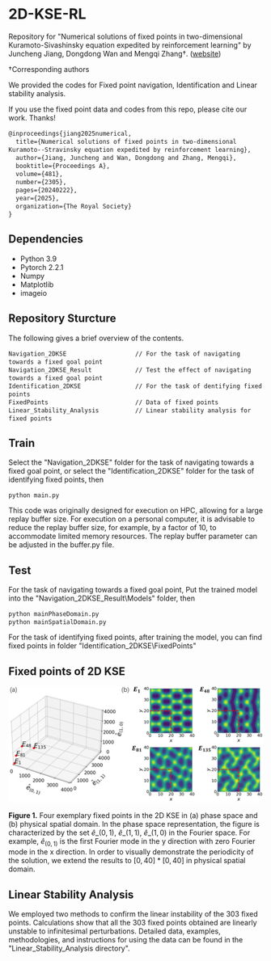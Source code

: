 # 2D-KSE-RL

Repository for "Numerical solutions of fixed points in two-dimensional Kuramoto-Sivashinsky equation expedited by reinforcement learning" by Juncheng Jiang, Dongdong Wan and Mengqi Zhang†. ([website]([https://arxiv.org/abs/2501.00046](https://royalsocietypublishing.org/doi/full/10.1098/rspa.2024.0222)))

†Corresponding authors

We provided the codes for Fixed point navigation, Identification and Linear stability analysis.

If you use the fixed point data and codes from this repo, please cite our work. Thanks!
```
@inproceedings{jiang2025numerical,
  title={Numerical solutions of fixed points in two-dimensional Kuramoto--Stravinsky equation expedited by reinforcement learning},
  author={Jiang, Juncheng and Wan, Dongdong and Zhang, Mengqi},
  booktitle={Proceedings A},
  volume={481},
  number={2305},
  pages={20240222},
  year={2025},
  organization={The Royal Society}
}
```

## Dependencies
+ Python  3.9
+ Pytorch  2.2.1
+ Numpy
+ Matplotlib
+ imageio

## Repository Sturcture

The following gives a brief overview of the contents.

```
Navigation_2DKSE                   // For the task of navigating towards a fixed goal point
Navigation_2DKSE_Result            // Test the effect of navigating towards a fixed goal point
Identification_2DKSE               // For the task of dentifying fixed points
FixedPoints                        // Data of fixed points
Linear_Stability_Analysis          // Linear stability analysis for fixed points
```

## Train
Select the "Navigation_2DKSE" folder for the task of navigating towards a fixed goal point, or select the "Identification_2DKSE" folder for the task of identifying fixed points, then

```
python main.py
```
This code was originally designed for execution on HPC, allowing for a large replay buffer size. For execution on a personal computer, it is advisable to reduce the replay buffer size, for example, by a factor of 10, to accommodate limited memory resources. The replay buffer parameter can be adjusted in the buffer.py file.

## Test
For the task of navigating towards a fixed goal point, Put the trained model into the "Navigation_2DKSE_Result\Models" folder, then

```
python mainPhaseDomain.py
python mainSpatialDomain.py
```

For the task of identifying fixed points, after training the model, you can find fixed points in folder "Identification_2DKSE\FixedPoints"

## Fixed points of 2D KSE

<img src="ImageForPresent\FixedPoints.png" width="1000">

**Figure 1.** Four exemplary fixed points in the 2D KSE in (a) phase space and (b) physical spatial domain. In the phase space representation, the figure is characterized by the set $\widehat{e}\_{(0,1)}$,  $\widehat{e}\_{(1,1)}$,  $\widehat{e}\_{(1,0)}$ in the Fourier space. For example, $\widehat{e}_{(0,1)}$ is the first Fourier mode in the y direction with zero Fourier mode in the x direction. In order to visually demonstrate the periodicity of the solution, we extend the results to $[0, 40] * [0, 40]$ in physical spatial domain.

## Linear Stability Analysis
We employed two methods to confirm the linear instability of the 303 fixed points. Calculations show that all the 303 fixed points obtained are linearly unstable to infinitesimal perturbations. Detailed data, examples, methodologies, and instructions for using the data can be found in the "Linear_Stability_Analysis directory".

